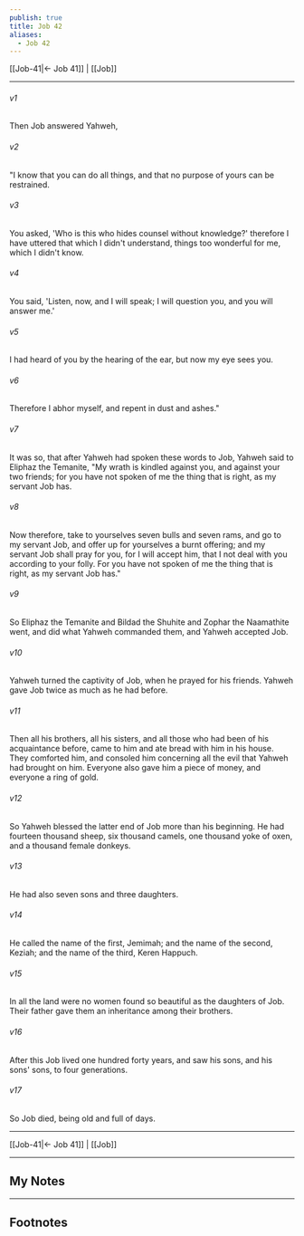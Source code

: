 ```yaml
---
publish: true
title: Job 42
aliases:
  - Job 42
---
```


[[Job-41|← Job 41]] | [[Job]]
***



###### v1 
Then Job answered Yahweh, 

###### v2 
"I know that you can do all things, and that no purpose of yours can be restrained. 

###### v3 
You asked, 'Who is this who hides counsel without knowledge?' therefore I have uttered that which I didn't understand, things too wonderful for me, which I didn't know. 

###### v4 
You said, 'Listen, now, and I will speak; I will question you, and you will answer me.' 

###### v5 
I had heard of you by the hearing of the ear, but now my eye sees you. 

###### v6 
Therefore I abhor myself, and repent in dust and ashes." 

###### v7 
It was so, that after Yahweh had spoken these words to Job, Yahweh said to Eliphaz the Temanite, "My wrath is kindled against you, and against your two friends; for you have not spoken of me the thing that is right, as my servant Job has. 

###### v8 
Now therefore, take to yourselves seven bulls and seven rams, and go to my servant Job, and offer up for yourselves a burnt offering; and my servant Job shall pray for you, for I will accept him, that I not deal with you according to your folly. For you have not spoken of me the thing that is right, as my servant Job has." 

###### v9 
So Eliphaz the Temanite and Bildad the Shuhite and Zophar the Naamathite went, and did what Yahweh commanded them, and Yahweh accepted Job. 

###### v10 
Yahweh turned the captivity of Job, when he prayed for his friends. Yahweh gave Job twice as much as he had before. 

###### v11 
Then all his brothers, all his sisters, and all those who had been of his acquaintance before, came to him and ate bread with him in his house. They comforted him, and consoled him concerning all the evil that Yahweh had brought on him. Everyone also gave him a piece of money, and everyone a ring of gold. 

###### v12 
So Yahweh blessed the latter end of Job more than his beginning. He had fourteen thousand sheep, six thousand camels, one thousand yoke of oxen, and a thousand female donkeys. 

###### v13 
He had also seven sons and three daughters. 

###### v14 
He called the name of the first, Jemimah; and the name of the second, Keziah; and the name of the third, Keren Happuch. 

###### v15 
In all the land were no women found so beautiful as the daughters of Job. Their father gave them an inheritance among their brothers. 

###### v16 
After this Job lived one hundred forty years, and saw his sons, and his sons' sons, to four generations. 

###### v17 
So Job died, being old and full of days.

***
[[Job-41|← Job 41]] | [[Job]]

---
## My Notes

---
## Footnotes